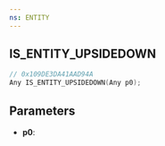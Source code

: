 ```yaml
---
ns: ENTITY
---
```

## IS_ENTITY_UPSIDEDOWN

```c
// 0x109DE3DA41AAD94A
Any IS_ENTITY_UPSIDEDOWN(Any p0);
```

## Parameters
* **p0**:
